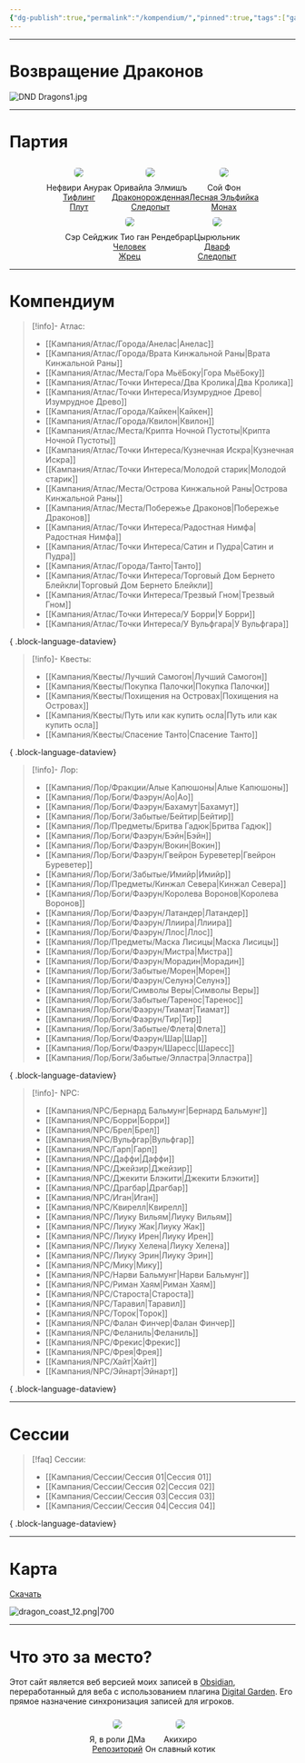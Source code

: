 ```yaml
---
{"dg-publish":true,"permalink":"/kompendium/","pinned":true,"tags":["gardenEntry"],"created":"2025-01-08T06:32:56.762+03:00","updated":"2025-01-09T10:18:30.509+03:00"}
---
```



<hr></hr>

# Возвращение Драконов

![DND Dragons1.jpg](/img/user/%D0%90%D1%81%D1%81%D0%B5%D1%82%D1%8B/%D0%9B%D0%BE%D0%B3%D0%BE/DND%20Dragons1.jpg)

<hr></hr>

# Партия

<div style="display: flex; flex-wrap: wrap; align-items: center; justify-content: center;">
	<div style="display: flex; flex-direction: column; justify-content: center;align-items:center;">
		<img style="padding: 10px; border-radius: 15px;"  src="https://raw.githubusercontent.com/lazyfox24/digitalgarden/refs/heads/main/src/site/img/nefiri2.png" />
		<center>Нефвири Анурак<br><a href=https://dnd.su/race/86-tiefling>Тифлинг</a><br><a href=https://dnd.su/class/99-rogue>Плут</a></center>
	</div>
	<div style="display: flex; flex-direction: column; justify-content: center;align-items: center">
		<img style="padding: 10px; border-radius: 15px;" src="https://raw.githubusercontent.com/lazyfox24/digitalgarden/refs/heads/main/src/site/img/alena.png" />
			<center>Оривайла Элмишъ<br><a href=https://dnd.su/race/82-dragonborn>Драконорожденная</a><br><a href=https://dnd.su/class/97-ranger>Следопыт</a></center>
	</div>
		<div style="display: flex; flex-direction: column; justify-content: center;align-items: center">
		<img style="padding: 10px; border-radius: 15px;" src="https://raw.githubusercontent.com/lazyfox24/digitalgarden/refs/heads/main/src/site/img/soyfon.png" />
			<center>Сой Фон<br><a href=https://dnd.su/race/79-elf>Лесная Эльфийка</a><br><a href=https://dnd.su/class/93-monk>Монах</a></center>
	</div>
		<div style="display: flex; flex-direction: column; justify-content: center;align-items: center">
		<img style="padding: 10px; border-radius: 15px;" src="https://raw.githubusercontent.com/lazyfox24/digitalgarden/refs/heads/main/src/site/img/sejic1.png" />
			<center>Cэр Сейджик Тио ган Рендебрар<br><a href=https://dnd.su/race/81-human>Человек</a><br><a href=https://dnd.su/class/89-cleric>Жрец</a></center>
	</div>
		<div style="display: flex; flex-direction: column; justify-content: center;align-items: center">
		<img style="padding: 10px; border-radius: 15px;" src="https://raw.githubusercontent.com/lazyfox24/digitalgarden/refs/heads/main/src/site/img/barber.png" />
			<center>Цырюльник<br><a href=https://dnd.su/race/78-dwarf>Дварф</a><br><a href=https://dnd.su/class/97-ranger>Следопыт</a></center>
	</div>
</div>

<hr></hr>

# Компендиум

> [!info]- Атлас:
>  - [[Кампания/Атлас/Города/Анелас\|Анелас]]
> - [[Кампания/Атлас/Города/Врата Кинжальной Раны\|Врата Кинжальной Раны]]
> - [[Кампания/Атлас/Места/Гора МьёБоку\|Гора МьёБоку]]
> - [[Кампания/Атлас/Точки Интереса/Два Кролика\|Два Кролика]]
> - [[Кампания/Атлас/Точки Интереса/Изумрудное Древо\|Изумрудное Древо]]
> - [[Кампания/Атлас/Города/Кайкен\|Кайкен]]
> - [[Кампания/Атлас/Города/Квилон\|Квилон]]
> - [[Кампания/Атлас/Места/Крипта Ночной Пустоты\|Крипта Ночной Пустоты]]
> - [[Кампания/Атлас/Точки Интереса/Кузнечная Искра\|Кузнечная Искра]]
> - [[Кампания/Атлас/Точки Интереса/Молодой старик\|Молодой старик]]
> - [[Кампания/Атлас/Места/Острова Кинжальной Раны\|Острова Кинжальной Раны]]
> - [[Кампания/Атлас/Места/Побережье Драконов\|Побережье Драконов]]
> - [[Кампания/Атлас/Точки Интереса/Радостная Нимфа\|Радостная Нимфа]]
> - [[Кампания/Атлас/Точки Интереса/Сатин и Пудра\|Сатин и Пудра]]
> - [[Кампания/Атлас/Города/Танто\|Танто]]
> - [[Кампания/Атлас/Точки Интереса/Торговый Дом Бернето Блейкли\|Торговый Дом Бернето Блейкли]]
> - [[Кампания/Атлас/Точки Интереса/Трезвый Гном\|Трезвый Гном]]
> - [[Кампания/Атлас/Точки Интереса/У Борри\|У Борри]]
> - [[Кампания/Атлас/Точки Интереса/У Вульфгара\|У Вульфгара]]
> 
{ .block-language-dataview}

> [!info]- Квесты:
>  - [[Кампания/Квесты/Лучший Самогон\|Лучший Самогон]]
> - [[Кампания/Квесты/Покупка Палочки\|Покупка Палочки]]
> - [[Кампания/Квесты/Похищения на Островах\|Похищения на Островах]]
> - [[Кампания/Квесты/Путь или как купить осла\|Путь или как купить осла]]
> - [[Кампания/Квесты/Спасение Танто\|Спасение Танто]]
> 
{ .block-language-dataview}

> [!info]- Лор:
>  - [[Кампания/Лор/Фракции/Алые Капюшоны\|Алые Капюшоны]]
> - [[Кампания/Лор/Боги/Фаэрун/Ао\|Ао]]
> - [[Кампания/Лор/Боги/Фаэрун/Бахамут\|Бахамут]]
> - [[Кампания/Лор/Боги/Забытые/Бейтир\|Бейтир]]
> - [[Кампания/Лор/Предметы/Бритва Гадюк\|Бритва Гадюк]]
> - [[Кампания/Лор/Боги/Фаэрун/Бэйн\|Бэйн]]
> - [[Кампания/Лор/Боги/Фаэрун/Вокин\|Вокин]]
> - [[Кампания/Лор/Боги/Фаэрун/Гвейрон Буреветер\|Гвейрон Буреветер]]
> - [[Кампания/Лор/Боги/Забытые/Имийр\|Имийр]]
> - [[Кампания/Лор/Предметы/Кинжал Севера\|Кинжал Севера]]
> - [[Кампания/Лор/Боги/Фаэрун/Королева Воронов\|Королева Воронов]]
> - [[Кампания/Лор/Боги/Фаэрун/Латандер\|Латандер]]
> - [[Кампания/Лор/Боги/Фаэрун/Ллиира\|Ллиира]]
> - [[Кампания/Лор/Боги/Фаэрун/Ллос\|Ллос]]
> - [[Кампания/Лор/Предметы/Маска Лисицы\|Маска Лисицы]]
> - [[Кампания/Лор/Боги/Фаэрун/Мистра\|Мистра]]
> - [[Кампания/Лор/Боги/Фаэрун/Морадин\|Морадин]]
> - [[Кампания/Лор/Боги/Забытые/Морен\|Морен]]
> - [[Кампания/Лор/Боги/Фаэрун/Селунэ\|Селунэ]]
> - [[Кампания/Лор/Боги/Символы Веры\|Символы Веры]]
> - [[Кампания/Лор/Боги/Забытые/Таренос\|Таренос]]
> - [[Кампания/Лор/Боги/Фаэрун/Тиамат\|Тиамат]]
> - [[Кампания/Лор/Боги/Фаэрун/Тир\|Тир]]
> - [[Кампания/Лор/Боги/Забытые/Флета\|Флета]]
> - [[Кампания/Лор/Боги/Фаэрун/Шар\|Шар]]
> - [[Кампания/Лор/Боги/Фаэрун/Шаресс\|Шаресс]]
> - [[Кампания/Лор/Боги/Забытые/Элластра\|Элластра]]
> 
{ .block-language-dataview}

> [!info]- NPC:
>  - [[Кампания/NPC/Бернард Бальмунг\|Бернард Бальмунг]]
> - [[Кампания/NPC/Борри\|Борри]]
> - [[Кампания/NPC/Брел\|Брел]]
> - [[Кампания/NPC/Вульфгар\|Вульфгар]]
> - [[Кампания/NPC/Гарп\|Гарп]]
> - [[Кампания/NPC/Даффи\|Даффи]]
> - [[Кампания/NPC/Джейзир\|Джейзир]]
> - [[Кампания/NPC/Джекити Блэкити\|Джекити Блэкити]]
> - [[Кампания/NPC/Драгбар\|Драгбар]]
> - [[Кампания/NPC/Иган\|Иган]]
> - [[Кампания/NPC/Квирелл\|Квирелл]]
> - [[Кампания/NPC/Лиуку Вильям\|Лиуку Вильям]]
> - [[Кампания/NPC/Лиуку Жак\|Лиуку Жак]]
> - [[Кампания/NPC/Лиуку Ирен\|Лиуку Ирен]]
> - [[Кампания/NPC/Лиуку Хелена\|Лиуку Хелена]]
> - [[Кампания/NPC/Лиуку Эрин\|Лиуку Эрин]]
> - [[Кампания/NPC/Мику\|Мику]]
> - [[Кампания/NPC/Нарви Бальмунг\|Нарви Бальмунг]]
> - [[Кампания/NPC/Риман Хаям\|Риман Хаям]]
> - [[Кампания/NPC/Староста\|Староста]]
> - [[Кампания/NPC/Таравил\|Таравил]]
> - [[Кампания/NPC/Торок\|Торок]]
> - [[Кампания/NPC/Фалан Финчер\|Фалан Финчер]]
> - [[Кампания/NPC/Феланиль\|Феланиль]]
> - [[Кампания/NPC/Фрекис\|Фрекис]]
> - [[Кампания/NPC/Фрея\|Фрея]]
> - [[Кампания/NPC/Хайт\|Хайт]]
> - [[Кампания/NPC/Эйнарт\|Эйнарт]]
> 
{ .block-language-dataview}

<hr></hr>

# Сессии

> [!faq] Сессии:
>  - [[Кампания/Сессии/Сессия 01\|Сессия 01]]
> - [[Кампания/Сессии/Сессия 02\|Сессия 02]]
> - [[Кампания/Сессии/Сессия 03\|Сессия 03]]
> - [[Кампания/Сессии/Сессия 04\|Сессия 04]]
> 
{ .block-language-dataview}

<hr></hr>

# Карта
<a href=https://raw.githubusercontent.com/lazyfox24/digitalgarden/refs/heads/main/src/site/img/dragon_coast_full.png>Скачать</a>

![dragon_coast_12.png|700](/img/user/%D0%90%D1%81%D1%81%D0%B5%D1%82%D1%8B/%D0%90%D1%82%D0%BB%D0%B0%D1%81/dragon_coast_12.png)

<hr></hr>

# Что это за место?
Этот сайт является веб версией моих записей в [Obsidian](https://obsidian.md), переработанный для веба с использованием плагина [Digital Garden](https://dg-docs.ole.dev/). 
Его прямое назначение синхронизация записей для игроков.

<div style="display: flex; flex-wrap: wrap; align-items: center; justify-content: center;">
	<div style="display: flex; flex-direction: column; justify-content: center;align-items:center;">
		<img style="padding: 10px; border-radius: 15px;"  src="https://raw.githubusercontent.com/lazyfox24/digitalgarden/refs/heads/main/src/site/img/me.png" />
		<center>Я, в роли ДМа<br><a href=https://github.com/lazyfox24/digitalgarden>Репозиторий</a></center>
	</div>
	<div style="display: flex; flex-direction: column; justify-content: center;align-items: center">
		<img style="padding: 10px; border-radius: 15px;" src="https://raw.githubusercontent.com/lazyfox24/digitalgarden/refs/heads/main/src/site/img/aki.png" />
			<center>Акихиро<br>Он славный котик</center>
	</div>
</div>
